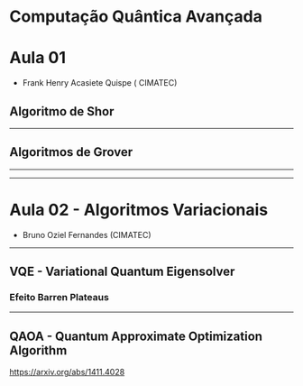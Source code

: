 # Computação Quântica Avançada
# Aula 01
- Frank Henry Acasiete Quispe ( CIMATEC)
 

## Algoritmo de Shor


---


## Algoritmos de Grover




---------
---------


# Aula 02 - Algoritmos Variacionais

- Bruno Oziel Fernandes (CIMATEC)

---

## VQE - Variational Quantum Eigensolver


### Efeito Barren Plateaus


----

## QAOA - Quantum Approximate Optimization Algorithm

https://arxiv.org/abs/1411.4028